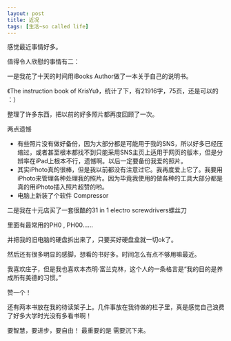 ```yaml
---
layout: post
title: 近况
tags: [生活~so called life]
---
```


感觉最近事情好多。

值得令人欣慰的事情有二：

一是我花了十天的时间用iBooks Author做了一本关于自己的说明书。

《The instruction book of KrisYu》，统计了下，有21916字，75页，还是可以的 ：）

整理了许多东西，把以前的好多照片都再度回顾了一次。


两点遗憾

- 有些照片没有做好备份，因为大部分都是可能用于我的SNS，所以好多已经压缩过，或者甚至根本都找不到只能采用SNS主页上适用于网页的版本，但是分辨率在iPad上根本不行，遗憾啊。以后一定要备份我爱的照片。
- 其实iPhoto真的很棒，但是我以前都没有注意过它。我再度爱上它了。我要用iPhoto来管理各种处理我的照片。因为毕竟我使用的做各种的工具大部分都是真的用iPhoto插入照片超赞的哟。
- 电脑上新装了个软件 Compressor

二是我在十元店买了一套很酷的31 in 1 electro screwdrivers螺丝刀

里面有最常用的PH0 , PH00……

并把我的旧电脑的硬盘拆出来了，只要买好硬盘盒就一切ok了。


然后还有很多明显的感脚，想看的书好多。时间怎么有点不够用嘛最近。

我喜欢庄子，但是我也喜欢本杰明·富兰克林，这个人的一条格言是“我的目的是养成所有美德的习惯。”

赞一个！

还有两本书放在我的待读架子上。几件事放在我待做的栏子里，真是感觉自己浪费了好多大学时光没有多看书啊！

要智慧，要进步，要自由！
最重要的是 需要沉下来。
